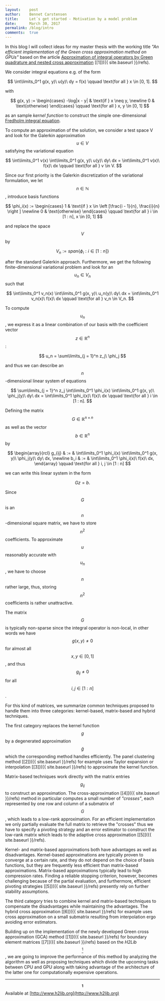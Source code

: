 ```yaml
---
layout:    post
author:    Bennet Carstensen
title:     Let´s get started - Motivation by a model problem
date:      March 30, 2017
permalink: /blog/intro
comments:  true
---
```


In this blog I will collect ideas for my master thesis with the working title
*"An efficient implementation of the Green cross approximation method on
GPUs"* based on the article
[Approximation of integral operators by Green quadrature and nested cross approximation](https://link.springer.com/article/10.1007/s00211-015-0757-y) [\[1\]]({{ site.baseurl }}/refs).

We consider integral equations e.g. of the form

<!-- lint disable no-shortcut-reference-link no-undefined-references-->

$$
\int\limits_0^1 g(x, y)\ u(y)\ dy = f(x) \qquad \text{for all } x \in [0, 1].
$$

<!-- lint enable no-shortcut-reference-link no-undefined-references-->

with

<!-- lint disable no-shortcut-reference-link no-undefined-references-->

$$
g(x, y) :=
\begin{cases}
  -\log|x - y| & \text{if } x \neq y, \newline
  0            & \text{otherwise}
\end{cases}
\qquad \text{for all } x, y \in [0, 1]
$$

<!-- lint enable no-shortcut-reference-link no-undefined-references-->

as an sample *kernel function* to construct the simple one-dimensional
[Fredholm integral equation](https://en.wikipedia.org/wiki/Fredholm_integral_equation).

<!--more-->

To compute an approximation of the solution, we consider a test space
V and look for the Galerkin approximation $$u \in V$$ satisfying the
variational equation

$$
\int\limits_0^1 v(x) \int\limits_0^1 g(x, y)\ u(y)\ dy\ dx =
\int\limits_0^1 v(x)\ f(x)\ dx \qquad \text{for all } v \in V.
$$

Since our first priority is the Galerkin discretization of the variational
formulation, we let $$n \in \mathbb{N}$$, introduce basis functions

<!-- lint disable no-shortcut-reference-link no-undefined-references-->

$$
\phi_i(x) :=
\begin{cases}
  1 & \text{if } x \in \left [\frac{i - 1}{n}, \frac{i}{n} \right ]
  \newline
  0 & \text{otherwise}
\end{cases}
\qquad \text{for all } i \in [1 : n], x \in [0, 1]
$$

<!-- lint enable no-shortcut-reference-link no-undefined-references-->

and replace the space $$V$$ by

<!-- lint disable no-shortcut-reference-link no-undefined-references-->

$$
V_n := span\{\phi_i : i \in [1 : n]\}
$$

<!-- lint enable no-shortcut-reference-link no-undefined-references-->

after the standard Galerkin approach. Furthermore, we get the following
finite-dimensional variational problem and look for an $$u_n \in V_n$$ such that

$$
\int\limits_0^1 v_n(x) \int\limits_0^1 g(x, y)\ u_n(y)\ dy\ dx =
\int\limits_0^1 v_n(x)\ f(x)\ dx \qquad \text{for all } v_n \in V_n.
$$

To compute $$u_n$$, we express it as a linear combination of our
basis with the coefficient vector $$z \in \mathbb{R}^n$$:

<!-- lint disable emphasis-marker-->

$$
u_n = \sum\limits_{j = 1}^n z_j\ \phi_j
$$

<!-- lint enable emphasis-marker-->

and thus we can describe an $$n$$-dimensional linear system of equations

<!-- lint disable no-shortcut-reference-link no-undefined-references-->

$$
\sum\limits_{j = 1}^n z_j \int\limits_0^1 \phi_i(x) \int\limits_0^1
g(x, y)\ \phi_j(y)\ dy\ dx =
\int\limits_0^1 \phi_i(x)\ f(x)\ dx
\qquad \text{for all } i \in [1 : n].
$$

<!-- lint enable no-shortcut-reference-link no-undefined-references-->

Defining the matrix $$G \in \mathbb{R}^{n \times n}$$ as well as the vector
$$b \in \mathbb{R}^n$$ by

<!-- lint disable no-shortcut-reference-link no-undefined-references-->

$$
\begin{array}{rcl}
g_{ij} & := & \int\limits_0^1 \phi_i(x) \int\limits_0^1 g(x, y)\ \phi_j(y)\ dy\ dx, \newline
b_i & := & \int\limits_0^1 \phi_i(x)\ f(x)\ dx,
\end{array}
\qquad \text{for all } i, j \in [1 : n]
$$

<!-- lint enable no-shortcut-reference-link no-undefined-references-->

we can write this linear system in the form

$$
Gz = b.
$$

Since $$G$$ is an $$n$$-dimensional square matrix, we have to store $$n^2$$
coefficients. To approximate $$u$$ reasonably accurate with $$u_n$$,
we have to choose $$n$$ rather large, thus, storing $$n^2$$ coefficients is
rather unattractive.

<!-- lint disable no-shortcut-reference-link no-undefined-references-->

The matrix $$G$$ is typically non-sparse since the integral operator is
non-local, in other words we have $$g(x, y) \neq 0$$ for almost all $$x, y \in
[0, 1]$$, and thus $$g_{ij} \neq 0$$ for all $$i, j \in [1 : n]$$.

<!-- lint enable no-shortcut-reference-link no-undefined-references-->

For this kind of matrices, we summarize common techniques proposed to handle
them into three categories: kernel-based, matrix-based and hybrid techniques.

The first category replaces the kernel function $$g$$ by a degenerated
approximation $$\tilde{g}$$ which the corresponding method handles efficiently.
The panel clustering method [\[2\]]({{ site.baseurl }}/refs) for example uses
Taylor expansion or interpolation [\[3\]]({{ site.baseurl }}/refs) to
approximate the kernel function.

Matrix-based techniques work directly with the matrix entries $$g_{ij}$$ to
construct an approximation. The cross-approximation
[\[4\]]({{ site.baseurl }}/refs) method in particular computes a small number of
*"crosses"*, each represented by one row and column of a submatrix of $$G$$,
which leads to a low-rank approximation. For an efficient implementation we
only partially evaluate the full matrix to retrieve the "crosses" thus we have
to specify a pivoting strategy and an error estimator to construct the
low-rank matrix which leads to the adaptive cross
approximation [\[5\]]({{ site.baseurl }}/refs).

Kernel- and matrix-based approximations both have advantages as well as
disadvantages. Kernel-based approximations are typically proven to converge at
a certain rate, and they do not depend on the choice of basis functions, but
they are frequently less efficient than matrix-based approximations.
Matrix-based approximations typically lead to high compression rates.
Finding a reliable stopping criterion, however, becomes challenging because of
the partial evaluation, and furthermore, efficient pivoting strategies
[\[5\]]({{ site.baseurl }}/refs) presently rely on further stability
assumptions.

The third category tries to combine kernel and matrix-based techniques to
compensate the disadvantages while maintaining the advantages. The hybrid cross
approximation [\[6\]]({{ site.baseurl }}/refs) for example uses cross
approximation on a small submatrix resulting from interpolation
ergo avoiding error estimators.

Building up on the implementation of the newly developed Green cross
approximation (GCA) method [\[1\]]({{ site.baseurl }}/refs) for boundary
element matrices [\[7\]]({{ site.baseurl }}/refs) based on the
*H2Lib*[$$^1$$](#1), we are going to improve the performance of this method
by analyzing the algorithm as well as proposing techniques which divide the
upcoming tasks between CPU and GPU along with taking advantage of the architecture of the latter one for computationally expensive operations.

--------------------------------------------------------------------------------
<b id="1">$$^1$$</b> Available at [http://www.h2lib.org](http://www.h2lib.org)
